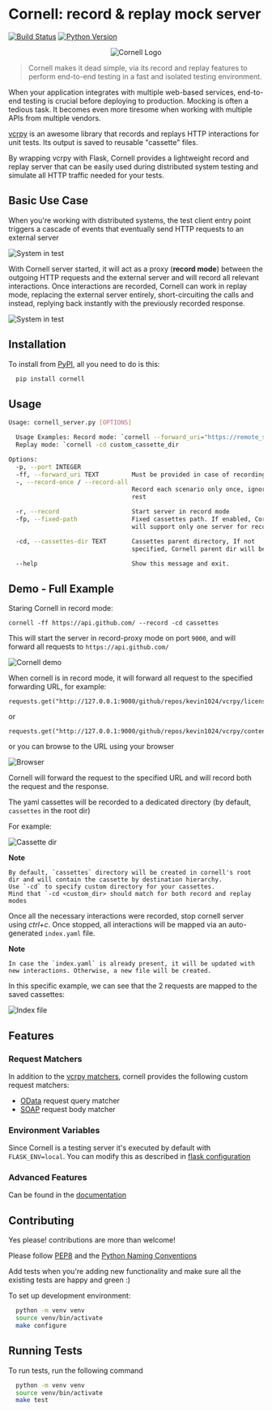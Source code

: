 # Cornell: record & replay mock server

[![Build Status](https://travis-ci.com/hiredscorelabs/cornell.svg?branch=master)](https://travis-ci.com/hiredscorelabs/cornell)
[![Python Version](https://img.shields.io/badge/python-3.7%20%7C%203.8%20%7C%203.9-blue)](https://www.python.org/downloads/release/python-390/)


<p align="center">
  <img src="https://imgur.com/ShxP4AI.png" alt="Cornell Logo">
</p>


> Cornell makes it dead simple, via its record and replay features to perform end-to-end testing in a fast and isolated testing environment.

When your application integrates with multiple web-based services, end-to-end testing is crucial before deploying to production.
Mocking is often a tedious task. It becomes even more tiresome when working with multiple APIs from multiple vendors.

[vcrpy](https://github.com/kevin1024/vcrpy) is an awesome library that records and replays HTTP interactions for unit tests. Its output is saved to reusable "cassette" files.

By wrapping vcrpy with Flask, Cornell provides a lightweight record and replay server that can be easily used during distributed system testing and simulate all HTTP traffic needed for your tests.

## Basic Use Case

When you're working with distributed systems, the test client entry point triggers a cascade of events that eventually send HTTP requests to an external server

![System in test](https://imgur.com/OlDNTiD.jpg) 

With Cornell server started, it will act as a proxy (**record mode**) between the outgoing HTTP requests and the external server and will record all relevant interactions.
Once interactions are recorded, Cornell can work in replay mode, replacing the external server entirely, short-circuiting the calls and instead, replying back instantly with the previously recorded response.

![System in test](https://imgur.com/ZXTFgaP.jpg) 


## Installation 

To install from [PyPI](https://pypi.org/project/cornell/), all you need to do is this:

```bash 
  pip install cornell
```

## Usage

```bash
Usage: cornell_server.py [OPTIONS]

  Usage Examples: Record mode: `cornell --forward_uri="https://remote_server/api" --record -cd custom_cassette_dir`
  Replay mode: `cornell -cd custom_cassette_dir

Options:
  -p, --port INTEGER
  -ff, --forward_uri TEXT         Must be provided in case of recording mode
  -, --record-once / --record-all
                                  Record each scenario only once, ignore the
                                  rest

  -r, --record                    Start server in record mode
  -fp, --fixed-path               Fixed cassettes path. If enabled, Cornell
                                  will support only one server for recording

  -cd, --cassettes-dir TEXT       Cassettes parent directory, If not
                                  specified, Cornell parent dir will be used

  --help                          Show this message and exit.
```

## Demo - Full Example


Staring Cornell in record mode:

```
cornell -ff https://api.github.com/ --record -cd cassettes
```

This will start the server in record-proxy mode on port `9000`, and will forward all requests to `https://api.github.com/`

![Cornell demo](https://imgur.com/ky5NBPf.gif)

When cornell is in record mode, it will forward all request to the specified forwarding URL, for example:

```
requests.get("http://127.0.0.1:9000/github/repos/kevin1024/vcrpy/license").json()
```
or
```
requests.get("http://127.0.0.1:9000/github/repos/kevin1024/vcrpy/contents").json()
```

or you can browse to the URL using your browser

![Browser](https://imgur.com/GMgF6Cx.gif)

Cornell will forward the request to the specified URL and will record both the request and the response.


The yaml cassettes will be recorded to a dedicated directory (by default, `cassettes` in the root dir)

For example:

![Cassette dir](https://imgur.com/cZExEpu.gif)


__Note__

    By default, `cassettes` directory will be created in cornell's root dir and will contain the cassette by destination hierarchy.
    Use `-cd` to specify custom directory for your cassettes.
    Mind that `-cd <custom_dir> should match for both record and replay modes

Once all the necessary interactions were recorded, stop cornell server using *ctrl+c*.
Once stopped, all interactions will be mapped via an auto-generated `index.yaml` file.

__Note__

    In case the `index.yaml` is already present, it will be updated with new interactions. Otherwise, a new file will be created.

In this specific example, we can see that the 2 requests are mapped to the saved cassettes:

![Index file](https://imgur.com/IYjiJx6.gif)


## Features

### Request Matchers

In addition to the [vcrpy matchers](https://vcrpy.readthedocs.io/en/latest/configuration.html#request-matching), cornell provides the following custom request matchers:

- [OData](https://www.odata.org/getting-started/basic-tutorial/) request query matcher
- [SOAP](https://stoplight.io/api-types/soap-api/) request body matcher


### Environment Variables

Since Cornell is a testing server it's executed by default with `FLASK_ENV=local`.
You can modify this as described in [flask configuration](https://flask.palletsprojects.com/en/2.0.x/config/#configuration-handling)

### Advanced Features

Can be found in the [documentation](https://hiredscorelabs.github.io/cornell/docs/examples/)

## Contributing

Yes please! contributions are more than welcome!

Please follow [PEP8](https://www.python.org/dev/peps/pep-0008/) and the [Python Naming Conventions](https://pep8.org/#prescriptive-naming-conventions)

Add tests when you're adding new functionality and make sure all the existing tests are happy and green :)

To set up development environment:
```sh
  python -m venv venv
  source venv/bin/activate
  make configure
```


## Running Tests

To run tests, run the following command

```bash
  python -m venv venv
  source venv/bin/activate
  make test
```
